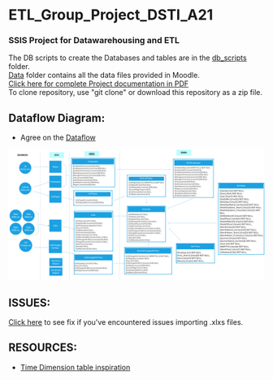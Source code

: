 # ETL_Group_Project_DSTI_A21
### SSIS Project for Datawarehousing and ETL

The DB scripts to create the Databases and tables are in the <a href="https://github.com/MSebastian2021/ETL_Group_Project_DSTI_A21/tree/main/db_scripts">db_scripts</a> folder.<br>
<a href="https://github.com/MSebastian2021/ETL_Group_Project_DSTI_A21/tree/main/Data">Data</a> folder contains all the data files provided in Moodle.<br>
<a href="https://github.com/MSebastian2021/ETL_Group_Project_DSTI_A21/blob/main/doc/DatawarehouseProject_MariaRosarioSEBASTIAN.pdf">Click here for complete Project documentation in PDF</a><br>
To clone repository, use "git clone" or download this repository as a zip file.

## Dataflow Diagram: 
  - Agree on the <a href="https://dstisas-my.sharepoint.com/:u:/g/personal/maria-rosario_sebastian_edu_dsti_institute/EYdrXcORDBZNqqdmAz_RsXIBAvp27WosvK7l-6PsmfQQwA?e=j1zTut">Dataflow</a> 
  <img src="https://github.com/MSebastian2021/ETL_Group_Project_DSTI_A21/blob/main/images/CallsDatawarehouse_DF.png"/>

## ISSUES:<br>

<a href="https://www.jilaxzone.com/2020/03/20/how-to-load-excel-xlsx-file-using-ssis-on-visual-studio-2019/">Click here</a> to see fix if you've encountered issues importing .xlxs files.

## RESOURCES:
  - <a href="">Time Dimension table inspiration</a>
